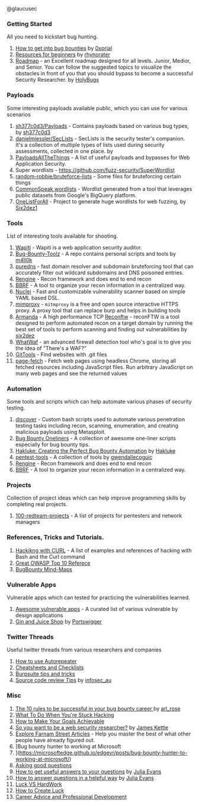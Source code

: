@glaucusec

### Getting Started
All you need to kickstart bug hunting.
1. [How to get into bug bounties](https://0xprial.com/how-to-get-into-bug-bounties-part-01/) by [0xprial](https://twitter.com/0xPrial)
2. [Resources for beginners](https://rhynorater.github.io/Beginners-Resources) by [rhynorater](https://twitter.com/rhynorater)
3. [Roadmap](https://securityflow.io/roadmap/) - an Excellent roadmap designed for all levels. Junior, Medior, and Senior. You can follow the suggested topics to visualize the obstacles in front of you that you should bypass to become a successful Security Researcher. by [HolyBugx](https://twitter.com/HolyBugx)
### Payloads
Some interesting payloads available public, which you can use for various scenarios
1. [sh377c0d3/Payloads](https://github.com/sh377c0d3/Payloads) - Contains payloads based on various bug types, by [sh377c0d3](https://twitter.com/sh377c0d3)
2. [danielmiessler/SecLists](https://github.com/danielmiessler/SecLists) -  SecLists is the security tester's companion. It's a collection of multiple types of lists used during security assessments, collected in one place. by 
3. [PayloadsAllTheThings](https://github.com/swisskyrepo/PayloadsAllTheThings) - A list of useful payloads and bypasses for Web Application Security.
4. Super wordlists - https://github.com/fuzz-security/SuperWordlist
5. [random-robbie/bruteforce-lists]( https://github.com/random-robbie/bruteforce-lists) - Some files for bruteforcing certain things
6. [CommonSpeak wordlists](https://github.com/pentester-io/commonspeak) - Wordlist generated from a tool that leverages public datasets from Google's BigQuery platform.
7. [OneListForAll](https://github.com/six2dez/OneListForAll) -  Project to generate huge wordlists for web fuzzing, by [Six2dez1](https://twitter.com/Six2dez1)

### Tools
List of interesting tools available for shooting.

1. [Wapiti](https://github.com/IFGHou/wapiti) -  Wapiti is a web application security auditor.
2. [Bug-Bounty-Toolz](https://github.com/m4ll0k/Bug-Bounty-Toolz) - A repo contains personal scripts and tools by [m4ll0k](https://twitter.com/m4ll0k)
3. [puredns](https://github.com/d3mondev/puredns) - fast domain resolver and subdomain bruteforcing tool that can accurately filter out wildcard subdomains and DNS poisoned entries.
4. [Rengine](https://github.com/yogeshojha/rengine) - Recon framework and does end to end recon
5. [BBRF](https://blog.intigriti.com/2021/06/22/hacker-tools-bbrf-organizing-your-recon/) - A tool to organize your recon information in a centralized way.
6. [Nuclei](https://github.com/projectdiscovery/nuclei) - Fast and customizable vulnerability scanner based on simple YAML based DSL. 
7. [mimproxy](https://mitmproxy.org/) - `mitmproxy` is a free and open source interactive HTTPS proxy. A proxy tool that can replace burp and helps in building tools
8. [Armanda](https://github.com/resyncgg/armada) -  A high performance TCP [Reconftw](https://github.com/six2dez/reconftw) - reconFTW is a tool designed to perform automated recon on a target domain by running the best set of tools to perform scanning and finding out vulnerabilities by [six2dez](https://twitter.com/six2dez1)
9. [WhatWaf](https://github.com/Ekultek/WhatWaf) -  an advanced firewall detection tool who's goal is to give you the idea of "There's a WAF?"
10. [GitTools](https://github.com/internetwache/GitTools) - Find websites with .git files
11. [page-fetch](https://github.com/detectify/page-fetch) - Fetch web pages using headless Chrome, storing all fetched resources including JavaScript files. Run arbitrary JavaScript on many web pages and see the returned values 

### Automation
Some tools and scripts which can help automate various phases of security testing.

1. [discover](https://github.com/leebaird/discover) - Custom bash scripts used to automate various penetration testing tasks including recon, scanning, enumeration, and creating malicious payloads using Metasploit.
2. [Bug Bounty Oneliners](https://github.com/dwisiswant0/awesome-oneliner-bugbounty) - A collection of awesome one-liner scripts especially for bug bounty tips. 
3. [Hakluke: Creating the Perfect Bug Bounty Automation](https://labs.detectify.com/2021/11/30/hakluke-creating-the-perfect-bug-bounty-automation/) by  [Hakluke](https://twitter.com/hakluke/)
4. [pentest-tools](https://github.com/gwen001/pentest-tools) - A collection of tools by [gwendallecoguic](https://twitter.com/gwendallecoguic)
5. [Rengine](https://github.com/yogeshojha/rengine) - Recon framework and does end to end recon
6. [BBRF](https://blog.intigriti.com/2021/06/22/hacker-tools-bbrf-organizing-your-recon/) - A tool to organize your recon information in a centralized way.

### Projects
Collection of project ideas which can help improve programming skills by completing real projects.

1. [100-redteam-projects](https://github.com/kurogai/100-redteam-projects) - A list of projects for pentesters and network managers

### References, Tricks and Tutorials.
1. [Hackikng with CURL](https://github.com/frizb/HackingWithCurl) - A list of examples and references of hacking with Bash and the Curl command 
4. [Great OWASP Top 10 Referece](https://github.com/OWASP/wstg/tree/master/document)
7. [BugBounty Mind-Maps](https://github.com/imran-parray/Mind-Maps)

### Vulnerable Apps
Vulnerable apps which can tested for practicing the vulnerabilities learned.
1. [Awesome vulnerable apps](https://github.com/vavkamil/awesome-vulnerable-apps) - A curated list of various vulnerable by design applications
2. [Gin and Juice Shop](https://portswigger.net/blog/gin-and-juice-shop-put-your-scanner-to-the-test) by [Portswigger](https://portswigger.net/)

### Twitter Threads 
Useful twitter threads from various researchers and companies
1. [How to use Autorepeater](https://twitter.com/ngkogkos/status/1350498063555719175?s=19)
2. [Cheatsheets and Checklists](https://twitter.com/e11i0t_4lders0n/status/1403046199091863554?s=19)
3. [Burpsuite tips and tricks](https://twitter.com/codingo_/status/1394276284889370625?s=19)
4. [Source code review Tips](https://twitter.com/infosec_au/status/1512604377001127941?t=cIMNYxw1vNj5HpPR5QapTA&s=19) by [infosec_au](https://twitter.com/infosec_au)


### Misc
1. [The 10 rules to be successful in your bug bounty career ](https://webs3c.com/t/the-10-rules-to-be-successful-in-your-bug-bounty-career/123) by [arl_rose](https://twitter.com/Arl_rose)
2. [What To Do When You're Stuck Hacking](https://www.hackerone.com/blog/What-To-Do-When-You-Are-Stuck-Hacking)
3. [How to Make Your Goals Achievable](https://www.mindtools.com/pages/article/smart-goals.htm)
4. [So you want to be a web security researcher?](https://portswigger.net/research/so-you-want-to-be-a-web-security-researcher) by [James Kettle](https://twitter.com/albinowax)
5. [Explore Farnam Street Articles](https://fs.blog/blog/) - Help you master the best of what other people have already figured out.
6. [Bug bounty hunter to working at Microsoft
7. ](https://microsoftedge.github.io/edgevr/posts/bug-bounty-hunter-to-working-at-microsoft/)
8. [Asking good questions](https://jvns.ca/blog/good-questions/)
9. [How to get useful answers to your questions](https://jvns.ca/blog/2021/10/21/how-to-get-useful-answers-to-your-questions/) by [Julia Evans](https://twitter.com/b0rk)
10. [How to answer questions in a helpful way](https://jvns.ca/blog/answer-questions-well/) by [Julia Evans](https://twitter.com/b0rk)
11. [Luck VS HardWork](https://jamesclear.com/luck-vs-hard-work)
12. [How to Create Luck](https://www.swyx.io/create-luck)
13. [Career Advice and Professional Development](https://www.philvenables.com/post/career-advice-and-professional-development)